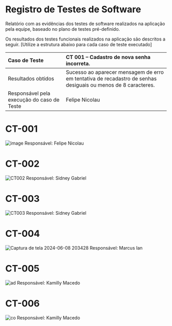 # Registro de Testes de Software

Relatório com as evidências dos testes de software realizados na aplicação pela equipe, baseado no plano de testes pré-definido.

Os resultados dos testes funcionais realizados na aplicação são descritos a seguir. [Utilize a estrutura abaixo para cada caso de teste executado]

|Caso de Teste    | CT 001 – Cadastro de nova senha incorreta. |
|:---|:---|
| Resultados obtidos | Sucesso ao aparecer mensagem de erro em tentativa de recadastro de senhas desiguais ou menos de 8 caracteres.  |
| Responsável pela execução do caso de Teste | Felipe Nicolau |

# CT-001
![image](https://github.com/ICEI-PUC-Minas-PMV-ADS/pmv-ads-2024-1-e1-proj-web-t7-food-for-all/assets/160440848/385fa74f-64be-4cc9-864d-092742b9d4ff)
Responsável: Felipe Nicolau

# CT-002
![CT002](https://github.com/ICEI-PUC-Minas-PMV-ADS/pmv-ads-2024-1-e1-proj-web-t7-food-for-all/assets/163361061/93f3112d-e065-48d8-bcbd-5cb6eec081a3)
Responsável: Sidney Gabriel

# CT-003
![CT003](https://github.com/ICEI-PUC-Minas-PMV-ADS/pmv-ads-2024-1-e1-proj-web-t7-food-for-all/assets/163361061/8ab7b213-d5cc-4886-95d6-570967a4027b)
Responsável: Sidney Gabriel

# CT-004
![Captura de tela 2024-06-08 203428](https://github.com/ICEI-PUC-Minas-PMV-ADS/pmv-ads-2024-1-e1-proj-web-t7-food-for-all/assets/163657938/bafc8504-ec93-442e-9d83-264c0c70dccb)
Responsável: Marcus Ian

# CT-005
![ad](https://github.com/ICEI-PUC-Minas-PMV-ADS/pmv-ads-2024-1-e1-proj-web-t7-food-for-all/assets/160599457/4c79f734-ee28-4c8a-8d3e-9e39133770fe)
Responsável: Kamilly Macedo

# CT-006
![co](https://github.com/ICEI-PUC-Minas-PMV-ADS/pmv-ads-2024-1-e1-proj-web-t7-food-for-all/assets/160599457/e4d8c834-cc2a-4d97-a6f5-3c4f20baf9eb)
Responsável: Kamilly Macedo


